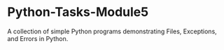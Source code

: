 # Python-Tasks-Module5
A collection of simple Python programs demonstrating Files, Exceptions, and Errors in Python.
